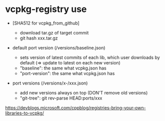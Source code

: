 # vcpkg-registry use

- [SHA512 for vcpkg_from_github] 
	- download tar.gz of target commit
	- git hash xxx.tar.gz

- default port version (/versions/baseline.json)
	- sets version of latest commits of each lib, which user downloads by default (=> update to latest on each new version)
	- "baseline": the same what vcpkg.json has
	- "port-version": the same what vcpkg.json has

- port versions (/versions/x-/xxx.json)
	- add new versions always on top (DON'T remove old versions)
	- "git-tree": git rev-parse HEAD:ports/xxx


https://devblogs.microsoft.com/cppblog/registries-bring-your-own-libraries-to-vcpkg/
